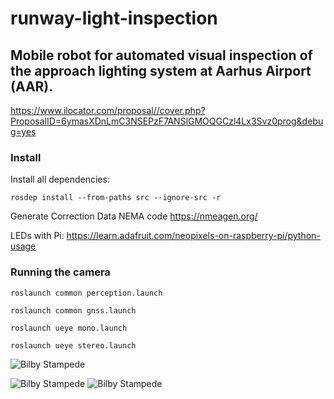 # runway-light-inspection
## Mobile robot for automated visual inspection of the approach lighting system at Aarhus Airport (AAR). 
https://www.ilocator.com/proposal//cover.php?ProposalID=6ymasXDnLmC3NSEPzF7ANSlGMOQGCzl4Lx3Svz0prog&debug=yes

### Install
Install all dependencies:
```
rosdep install --from-paths src --ignore-src -r
```

Generate Correction Data NEMA code https://nmeagen.org/

LEDs with Pi: https://learn.adafruit.com/neopixels-on-raspberry-pi/python-usage


### Running the camera
```
roslaunch common perception.launch
```
```
roslaunch common gnss.launch
```

``` 
roslaunch ueye mono.launch
``` 
``` 
roslaunch ueye stereo.launch
``` 

![Bilby Stampede](https://upload.wikimedia.org/wikipedia/en/b/b9/AAU_logo_2012.png)

![Bilby Stampede](https://s3-eu-west-1.amazonaws.com/businessautomation/Proposal_Full_Images/iLocator-GmbH_AAR_5774.jpg)
![Bilby Stampede](https://s3-eu-west-1.amazonaws.com/businessautomation/Proposal_Full_Images/iLocator-GmbH_inserts_5611.png)

